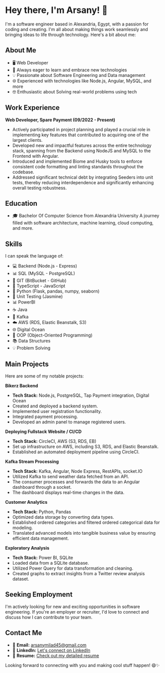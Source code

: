 # Hey there, I'm Arsany! 👋

I'm a software engineer based in Alexandria, Egypt, with a passion for coding and creating. I'm all about making things work seamlessly and bringing ideas to life through technology. Here's a bit about me:

## About Me

- 🖥️ Web Developer
- 🚀 Always eager to learn and embrace new technologies
- 💡 Passionate about Software Engineering and Data management
- 🌐 Experienced with technologies like Node.js, Angular, MySQL, and more
- 🤓 Enthusiastic about Solving real-world problems using tech

## Work Experience

**Web Developer, Spare Payment (09/2022 - Present)**
- Actively participated in project planning and played a crucial role in implementing key features that contributed to acquiring one of the largest clients.
- Developed new and impactful features across the entire technology stack, spanning from the Backend using NodeJS and MySQL to the Frontend with Angular.
- Introduced and implemented Biome and Husky tools to enforce consistent code formatting and linting standards throughout the codebase.
- Addressed significant technical debt by integrating Seeders into unit tests, thereby reducing interdependence and significantly enhancing overall testing robustness.
## Education

- 🎓 Bachelor Of Computer Science from Alexandria University
      A journey filled with software architecture, machine learning, cloud computing, and more.

## Skills

I can speak the language of:
- 💻 Backend (Node.js - Express)
- 📊 SQL (MySQL - PostgreSQL)
- 🐙 GIT (BitBucket - GitHub)
- 🚀 TypeScript - JavaScript
- 🐍 Python (Flask, pandas, numpy, seaborn)
- 🧪 Unit Testing (Jasmine)
- 📊 PowerBI
- ☕ Java
- 🚀 Kafka
- ☁️ AWS (RDS, Elastic Beanstalk, S3)
- 🌐 Digital Ocean
- 🎯 OOP (Object-Oriented Programming)
- 📚 Data Structures
- 💡 Problem Solving

## Main Projects

Here are some of my notable projects:

**Bikerz Backend**
- **Tech Stack:** Node.js, PostgreSQL, Tap Payment integration, Digital Ocean
- Created and deployed a backend system.
- Implemented user registration functionality.
- Integrated payment processing.
- Developed an admin panel to manage registered users.

**Deploying Fullstack Website / CI/CD**
- **Tech Stack:** CircleCI, AWS (S3, RDS, EB)
- Set up infrastructure on AWS, including S3, RDS, and Elastic Beanstalk.
- Established an automated deployment pipeline using CircleCI.

**Kafka Stream Processing**
- **Tech Stack:** Kafka, Angular, Node Express, RestAPIs, socket.IO
- Utilized Kafka to send weather data fetched from an API.
- The consumer processes and forwards the data to an Angular dashboard through a socket.
- The dashboard displays real-time changes in the data.

**Customer Analytics**
- **Tech Stack:** Python, Pandas
- Optimized data storage by converting data types.
- Established ordered categories and filtered ordered categorical data for modeling.
- Translated advanced models into tangible business value by ensuring efficient data management.

**Exploratory Analysis**
- **Tech Stack:** Power BI, SQLite
- Loaded data from a SQLite database.
- Utilized Power Query for data transformation and cleaning.
- Created graphs to extract insights from a Twitter review analysis dataset.

## Seeking Employment

I'm actively looking for new and exciting opportunities in software engineering. If you're an employer or recruiter, I'd love to connect and discuss how I can contribute to your team.

## Contact Me

- 📧 **Email:** [arsanymilad45@gmail.com](mailto:arsanymilad45@gmail.com)
- 💼 **LinkedIn:** [Let's connect on LinkedIn](https://www.linkedin.com/in/arsany-milad/)
- 📄 **Resume:** [Check out my detailed resume](https://drive.google.com/file/d/1oXU9Mfryp8dZbacUKudCv30w7Ds7bREb/view?usp=drive_link)

Looking forward to connecting with you and making cool stuff happen! 😄✨
